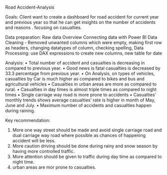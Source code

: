 Road Accident-Analysis 

Goals:
Client want to create a dashboard for road accident for current year and previous year  so that he can get insights on the number of accidents and reasons . focusing on casualties.

Data preparation:
Raw data Overview
Connecting data with Power BI
Data Cleaning - Removed unwanted columns which were empty, making first row as headers, changing datatypes of column, checking spelling, 
Data Processing: use DAX expressions to create new columns, new table for date

Analysis:
•	Total number of accident and casualties is decreasing in compared to previous year.
•	Good news is fatal casualties is decreased by 33.3 percentage from previous year.
•	On Analysis, on types of vehicles, casualties by Car is much higher as compared to bikes and bus and agricultural vehicles
•	Casualties in urban areas are more as compared to rural.
•	Casualties in day times is almost triple times as compared to night times
•	Single carriage way road is more prone to accidents 
•	Casualties’ monthly trends shows average casualties’ rate is higher in month of May, June and July. 
•	Maximum number of accidents and casualties happen during raining.


Key recommendation:
1.	More one way street should be made and avoid single carriage road and dual carriage way road where possible as chances of happening accident   will be less.
2.	 More caution driving should be done during rainy and snow season by having more controlled traffic.
3.	More attention should be given to traffic during day time as compared to night time. 
4.	urban areas are mor prone to casualties.
